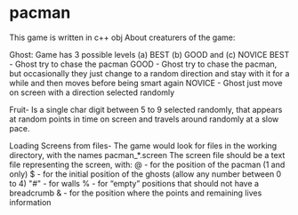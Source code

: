 # pacman
This game is written in c++ obj
About creaturers of the game:

Ghost:
Game has 3 possible levels
(a) BEST (b) GOOD and (c) NOVICE
BEST - Ghost try to chase the pacman
GOOD - Ghost try to chase the pacman, but occasionally they just change to a random direction and stay with it for a while and then moves before being smart again
NOVICE - Ghost just move on screen with a direction selected randomly 

Fruit-
Is a single char digit between 5 to 9 selected randomly, that appears at random points in time on screen and travels around randomly at a slow pace. 

Loading Screens from files-
The game would look for files in the working directory, with the names pacman_*.screen 
The screen file should be a text file representing the screen, with:
@ - for the position of the pacman (1 and only)
$ - for the initial position of the ghosts (allow any number between 0 to 4)
"#" - for walls
% - for “empty” positions that should not have a breadcrumb
& - for the position where the points and remaining lives information 
